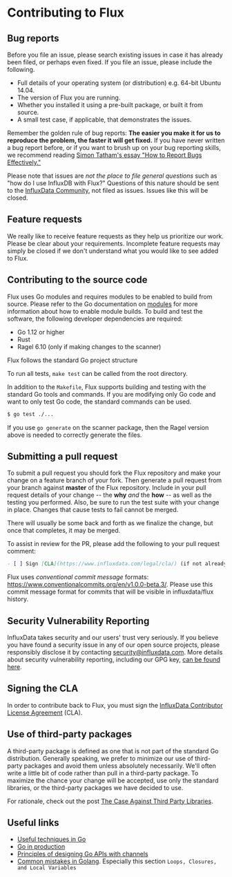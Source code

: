 # Contributing to Flux

## Bug reports
Before you file an issue, please search existing issues in case it has already
been filed, or perhaps even fixed. If you file an issue, please include the following.

* Full details of your operating system (or distribution) e.g. 64-bit Ubuntu 14.04.
* The version of Flux you are running.
* Whether you installed it using a pre-built package, or built it from source.
* A small test case, if applicable, that demonstrates the issues.

Remember the golden rule of bug reports: **The easier you make it for us to reproduce
the problem, the faster it will get fixed.** If you have never written a bug report
before, or if you want to brush up on your bug reporting skills, we recommend reading
[Simon Tatham's essay "How to Report Bugs Effectively."](http://www.chiark.greenend.org.uk/~sgtatham/bugs.html)

Please note that issues are *not the place to file general questions* such as
"how do I use InfluxDB with Flux?" Questions of this nature should be sent to the
[InfluxData Community](https://community.influxdata.com/), not filed as issues.
Issues like this will be closed.

## Feature requests
We really like to receive feature requests as they help us prioritize our work.
Please be clear about your requirements. Incomplete feature requests may simply
be closed if we don't understand what you would like to see added to Flux.

## Contributing to the source code
Flux uses Go modules and requires modules to be enabled to build from source.
Please refer to the Go documentation on [modules](https://golang.org/cmd/go/#hdr-Modules__module_versions__and_more) for more information about how to enable module builds.
To build and test the software, the following developer dependencies are required:

* Go 1.12 or higher
* Rust
* Ragel 6.10 (only if making changes to the scanner)

Flux follows the standard Go project structure

To run all tests, `make test` can be called from the root directory.

In addition to the `Makefile`, Flux supports building and testing with the standard Go tools and commands.
If you are modifying only Go code and want to only test Go code, the standard commands can be used.

```bash
$ go test ./...
```

If you use `go generate` on the scanner package, then the Ragel version above is needed to correctly generate the files.

## Submitting a pull request
To submit a pull request you should fork the Flux repository and make your change
on a feature branch of your fork. Then generate a pull request from your branch
against **master** of the Flux repository. Include in your pull request details of
your change -- the **why** *and* the **how** -- as well as the testing you performed.
Also, be sure to run the test suite with your change in place. Changes that cause
tests to fail cannot be merged.

There will usually be some back and forth as we finalize the change, but once
that completes, it may be merged.

To assist in review for the PR, please add the following to your pull request comment:

```md
- [ ] Sign [CLA](https://www.influxdata.com/legal/cla/) (if not already signed)
```

Flux uses _conventional commit message_ formats: https://www.conventionalcommits.org/en/v1.0.0-beta.3/. Please use this commit message format for commits that will be visible in influxdata/flux history.

## Security Vulnerability Reporting
InfluxData takes security and our users' trust very seriously. If you believe you have found a security issue in any of our
open source projects, please responsibly disclose it by contacting security@influxdata.com. More details about 
security vulnerability reporting, 
including our GPG key, [can be found here](https://www.influxdata.com/how-to-report-security-vulnerabilities/).

## Signing the CLA
In order to contribute back to Flux, you must sign the
[InfluxData Contributor License Agreement](https://www.influxdata.com/legal/cla/) (CLA).

## Use of third-party packages
A third-party package is defined as one that is not part of the standard Go distribution.
Generally speaking, we prefer to minimize our use of third-party packages and avoid
them unless absolutely necessarily. We'll often write a little bit of code rather
than pull in a third-party package. To maximize the chance your change will be accepted,
use only the standard libraries, or the third-party packages we have decided to use.

For rationale, check out the post [The Case Against Third Party Libraries](http://blog.gopheracademy.com/advent-2014/case-against-3pl/).

## Useful links
- [Useful techniques in Go](http://arslan.io/ten-useful-techniques-in-go)
- [Go in production](http://peter.bourgon.org/go-in-production/)
- [Principles of designing Go APIs with channels](https://inconshreveable.com/07-08-2014/principles-of-designing-go-apis-with-channels/)
- [Common mistakes in Golang](http://soryy.com/blog/2014/common-mistakes-with-go-lang/).
  Especially this section `Loops, Closures, and Local Variables`
